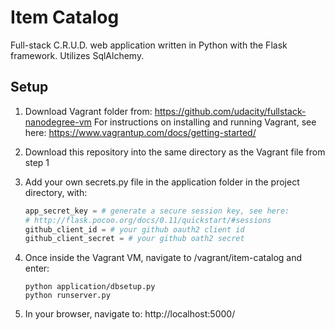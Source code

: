 # Item Catalog

Full-stack C.R.U.D. web application written in Python with the Flask framework.
Utilizes SqlAlchemy.

## Setup
1. Download Vagrant folder from: https://github.com/udacity/fullstack-nanodegree-vm
   For instructions on installing and running Vagrant, see here: https://www.vagrantup.com/docs/getting-started/
2. Download this repository into the same directory as the Vagrant file from step 1
3. Add your own secrets.py file in the application folder in the project directory, with:

   ```python
   app_secret_key = # generate a secure session key, see here:
   # http://flask.pocoo.org/docs/0.11/quickstart/#sessions
   github_client_id = # your github oauth2 client id
   github_client_secret = # your github oath2 secret
   ```

4. Once inside the Vagrant VM, navigate to /vagrant/item-catalog and enter:

   ```
   python application/dbsetup.py
   python runserver.py
   ```

5. In your browser, navigate to: http://localhost:5000/
